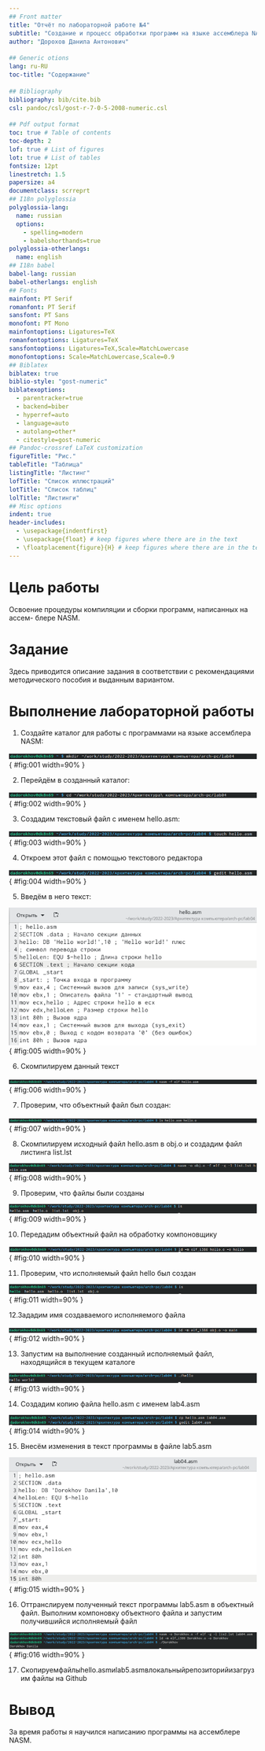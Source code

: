 ```yaml
---
## Front matter
title: "Отчёт по лабораторной работе №4"
subtitle: "Создание и процесс обработки программ на языке ассемблера NASM"
author: "Дорохов Данила Антонович"

## Generic otions
lang: ru-RU
toc-title: "Содержание"

## Bibliography
bibliography: bib/cite.bib
csl: pandoc/csl/gost-r-7-0-5-2008-numeric.csl

## Pdf output format
toc: true # Table of contents
toc-depth: 2
lof: true # List of figures
lot: true # List of tables
fontsize: 12pt
linestretch: 1.5
papersize: a4
documentclass: scrreprt
## I18n polyglossia
polyglossia-lang:
  name: russian
  options:
	- spelling=modern
	- babelshorthands=true
polyglossia-otherlangs:
  name: english
## I18n babel
babel-lang: russian
babel-otherlangs: english
## Fonts
mainfont: PT Serif
romanfont: PT Serif
sansfont: PT Sans
monofont: PT Mono
mainfontoptions: Ligatures=TeX
romanfontoptions: Ligatures=TeX
sansfontoptions: Ligatures=TeX,Scale=MatchLowercase
monofontoptions: Scale=MatchLowercase,Scale=0.9
## Biblatex
biblatex: true
biblio-style: "gost-numeric"
biblatexoptions:
  - parentracker=true
  - backend=biber
  - hyperref=auto
  - language=auto
  - autolang=other*
  - citestyle=gost-numeric
## Pandoc-crossref LaTeX customization
figureTitle: "Рис."
tableTitle: "Таблица"
listingTitle: "Листинг"
lofTitle: "Список иллюстраций"
lotTitle: "Список таблиц"
lolTitle: "Листинги"
## Misc options
indent: true
header-includes:
  - \usepackage{indentfirst}
  - \usepackage{float} # keep figures where there are in the text
  - \floatplacement{figure}{H} # keep figures where there are in the text
---
```


# Цель работы
Освоение процедуры компиляции и сборки программ, написанных на ассем-
блере NASM.

# Задание

Здесь приводится описание задания в соответствии с рекомендациями
методического пособия и выданным вариантом.


# Выполнение лабораторной работы

1. Создайте каталог для работы с программами на языке ассемблера NASM:

![ Создание каталога ](image/1.png){ #fig:001 width=90% }

2. Перейдём в созданный каталог:

![ Переход в каталог ](image/2.png){ #fig:002 width=90% }

3. Создадим текстовый файл с именем hello.asm:

![ Создание текстового файла ](image/3.png){ #fig:003 width=90% }

4. Откроем этот файл с помощью текстового редактора

![ Открытие файла ](image/4.png){ #fig:004 width=90% }

5. Введём в него текст:

![Ввод текста](image/5.png){ #fig:005 width=90% }

6. Скомпилируем данный текст

![Компиляция текста](image/6.png){ #fig:006 width=90% }

7. Проверим, что объектный файл был создан:

![Проверка, что объектный файл был создан](image/7.png){ #fig:007 width=90% }

8. Скомпилируем исходный файл hello.asm в obj.o и создадим файл листинга list.lst

![Создание файлов](image/8.png){ #fig:008 width=90% }

9. Проверим, что файлы были созданы

![Проверка, что файлы были созданы](image/9.png){ #fig:009 width=90% }

10. Передадим объектный файл на обработку компоновщику

![Передача файла на компоновку](image/10.png){ #fig:010 width=90% }

11. Проверим, что исполняемый файл hello был создан

![Проверка, что исполняемый файл hello был создан](image/11.png){ #fig:011 width=90% }

12.Зададим имя создаваемого исполняемого файла

![Зададим имя создаваемого исполняемого файла](image/12.png){ #fig:012 width=90% }

13. Запустим на выполнение созданный исполняемый файл, находящийся в текущем каталоге

![Запуск на выполнение созданный исполняемый файл](image/13.png){ #fig:013 width=90% }

14. Создадим копию файла hello.asm с именем lab4.asm

![Создание копии файла с именем lab4.asm](image/14.png){ #fig:014 width=90% }

15. Внесём изменения в текст программы в файле lab5.asm

![Внесение изменения в текст программы](image/15.png){ #fig:015 width=90% }

16. Оттранслируем полученный текст программы lab5.asm в объектный файл. Выполним компоновку объектного файла и запустим получившийся исполняемый файл

![Оттранслирование, компоновка, запуск](image/16.png){ #fig:016 width=90% }

17. Скопируемфайлыhello.asmиlab5.asmвлокальныйрепозиторийизагрузим файлы на Github

# Вывод

За время работы я научился написанию программы на ассемблере NASM.



